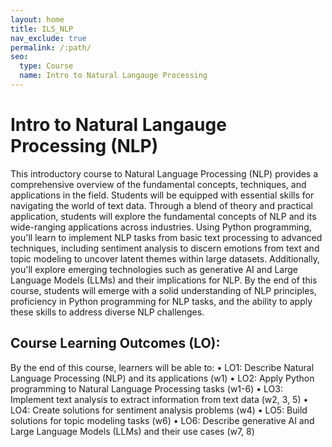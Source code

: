 ```yaml
---
layout: home
title: ILS_NLP
nav_exclude: true
permalink: /:path/
seo:
  type: Course
  name: Intro to Natural Langauge Processing 
---
```


# Intro to Natural Langauge Processing (NLP)

This introductory course to Natural Language Processing (NLP) provides a comprehensive overview of the fundamental concepts, techniques, and applications in the field. Students will be equipped with essential skills for navigating the world of text data. Through a blend of theory and practical application, students will explore the fundamental concepts of NLP and its wide-ranging applications across industries. Using Python programming, you'll learn to implement NLP tasks from basic text processing to advanced techniques, including sentiment analysis to discern emotions from text and topic modeling to uncover latent themes within large datasets. Additionally, you'll explore emerging technologies such as generative AI and Large Language Models (LLMs) and their implications for NLP. By the end of this course, students will emerge with a solid understanding of NLP principles, proficiency in Python programming for NLP tasks, and the ability to apply these skills to address diverse NLP challenges.

## Course Learning Outcomes (LO):
By the end of this course, learners will be able to:
•	LO1: Describe Natural Language Processing (NLP) and its applications (w1)
•	LO2: Apply Python programming to Natural Language Processing tasks (w1-6)
•	LO3: Implement text analysis to extract information from text data (w2, 3, 5)
•	LO4: Create solutions for sentiment analysis problems (w4)
•	LO5: Build solutions for topic modeling tasks (w6)
•	LO6: Describe generative AI and Large Language Models (LLMs) and their use cases (w7, 8)


